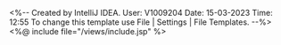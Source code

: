 <%--
  Created by IntelliJ IDEA.
  User: V1009204
  Date: 15-03-2023
  Time: 12:55
  To change this template use File | Settings | File Templates.
--%>
<%@ include file="/views/include.jsp" %>
<!DOCTYPE html>
<html>
<head>
    <script type="text/javascript">

        function onload() {
            var displayMessage = '${displayMessage}';
            console.log(displayMessage);
            if (displayMessage) {
                $('#submitModal .modal-body').text(displayMessage);
                $('#submitModal').modal('show');
                $('#submitModal').modal({
                    backdrop: 'static',
                    keyboard: false,
                    modal: true
                });
            }

            var displayMessage1 = '${displayMessage1}';
            console.log(displayMessage1);
            if (displayMessage1) {
                $('#errorModal .modal-body').text(displayMessage1);
                $('#errorModal').modal('show');
                $('#errorModal').modal({
                    backdrop: 'static',
                    keyboard: false,
                    modal: true
                });
            }
        }


        $(document).ready(function () {
            $('.recordSelector').on('click',function () {
                if($('.recordSelector:checked').length==$('.recordSelector').length){
                    $('#selAll').prop('checked',true);
                }
                else{
                    $('#selAll').prop('checked',false);
                }
            });

            $('.recordSelectorAll').on('click',function () {
                if($('.recordSelectorAll:checked').length==1){
                    $('.recordSelector').prop('checked',true);
                    document.getElementById("approve").disabled = false;
                    document.getElementById("reject").disabled = false;
                }
                else{
                    $('.recordSelector').prop('checked',false);
                    document.getElementById("approve").disabled = true;
                    document.getElementById("reject").disabled = true;
                }
            });

            $('.recordSelector').on('click',function () {
                if($('.recordSelector:checked').length<1){
                    document.getElementById("approve").disabled = true;
                    document.getElementById("reject").disabled = true;
                }
                else{
                    document.getElementById("approve").disabled = false;
                    document.getElementById("reject").disabled = false;
                }
            });



            $(function () {
                $('#auditReq').DataTable({
                    "paging": false,
                    "lengthChange": false,
                    "searching": false,
                    "ordering": false,
                    "info": false,
                    scrollY: 580,
                    "autoWidth": false
                });
            });
        });

        function reload() {
            window.location.replace("../FRTChecker/FRTAuditStatusReq");
        }

        function approve() {
            $("#frtAuditStatusReq").submit();
            document.getElementById("divMsg").hidden = false;
        }


        function reject(){
            $('#frtAuditStatusReq').attr('action', "../FRTChecker/getrejected").submit();
            document.getElementById("divMsg").hidden = false;
        }
    </script>
</head>
<body class="hold-transition skin-blue sidebar-mini" onload="onload();">
<div class="wrapper">
    <div class="content-wrapper">
        <section class="content-header">
            <h1>Audit Status Change Requests</h1>
        </section>
        <div class="content">
            <div class="row">
                <div class="col-xs-12">
                    <div class="box box-primary box-solid">
                        <div class="box-body">
                            <div class="box-header">
                                <div class="row" style="margin-bottom: 10px">
                                    <div class="col-lg-4"></div>
                                    <div class="col-lg-4">
                                        <div class="col-lg-2"></div>
                                        <div class="col-lg-10">
                                            <button type="button" value="submit" class="btn btn-success" style="margin-left: 64px; width: 80px;" id="approve" onclick="approve();" disabled>Approve</button>
                                            <button type="button" value="reject" class="btn btn-danger" style="margin-left: 10px; width: 80px;" id="reject" onclick="reject();" disabled>Reject</button>
                                        </div>
                                    </div>
                                    <div class="col-lg-4"></div>
                                </div>
                                <div class="col-md-12">
                                    <form:form action="getapproved" method="POST" id="frtAuditStatusReq">
                                        <table id="auditReq" class="dataTable">
                                            <thead>
                                            <tr style="background-color: #b9def0; height: 40px">
                                                <th style="width: 50px;text-align: center ">
                                                    <input type="checkbox" name="selRadioAll" style="margin-top: 14px;" class="recordSelectorAll" id="selAll"/>
                                                    Select All
                                                </th>
                                                <th style="width: 120px;text-align: center ">Req ID</th>
                                                <th style="text-align: center">Branch</th>
                                                <th style="text-align: center">Branch Name</th>
                                                <th style="width: 150px; text-align: center">Existing Status</th>
                                                <th style="width: 200px; text-align: center">New Requested Status</th>
                                                <th style="text-align: center">Requested Status</th>
                                                <th style="text-align: center">Requested By</th>
                                            </tr>
                                            </thead>
                                            <tbody>
                                            <c:if test="${count!=0}">
                                                <c:forEach items="${list}" var="FRTAuditStatusReq" varStatus="reportStatus">
                                                    <tr>
                                                        <input type="hidden" readonly="true" id="roCode<c:out value='${reportStatus.count}'></c:out>"
                                                               value='<c:out value='${FRTAuditStatusReq.roCode}'></c:out>' name="roCode"/>
                                                        <input type="hidden" readonly="true" id="circle_code<c:out value='${reportStatus.count}'></c:out>"
                                                               value='<c:out value='${FRTAuditStatusReq.circle_code}'></c:out>' name="circle_code"/>
                                                        <td style="text-align: center;">
                                                            <input type="checkbox" name="selRadio" class="recordSelector"
                                                                   value='<c:out value="${FRTAuditStatusReq.as_id}"></c:out>~<c:out value='${FRTAuditStatusReq.branchCode}'></c:out>~<c:out value='${FRTAuditStatusReq.beforeSts}'></c:out>~<c:out value='${FRTAuditStatusReq.afterSts}'></c:out>~<c:out value='${FRTAuditStatusReq.roCode}'></c:out>~<c:out value='${FRTAuditStatusReq.circle_code}'></c:out>~<c:out value='${FRTAuditStatusReq.as_rt_id}'></c:out>'
                                                                   id="selRadio<c:out value='${reportStatus.count}'></c:out>"/>
                                                        </td>
                                                        <td style="text-align: center;">
                                                            <input type="hidden" readonly="true" id="req_Id<c:out value='${reportStatus.count}'></c:out>" name="req_Id"  readonly="true"
                                                                   value='<c:out value="${FRTAuditStatusReq.as_id}"></c:out>'/>
                                                            <c:out value="${FRTAuditStatusReq.as_rt_id}-${FRTAuditStatusReq.as_id}"></c:out>
                                                        </td>
                                                        <td style="text-align: center;">
                                                            <input type="hidden" readonly="true" id="branchCode<c:out value='${reportStatus.count}'></c:out>"
                                                                   value='<c:out value='${FRTAuditStatusReq.branchCode}'></c:out>' name="branchCode"/>
                                                            <c:out value='${FRTAuditStatusReq.branchCode}'></c:out>
                                                        </td>
                                                        <td style="text-align: center;">
                                                            <input type="hidden" readonly="true" id="branchName<c:out value='${reportStatus.count}'></c:out>"
                                                                   value='<c:out value='${FRTAuditStatusReq.branchName}'></c:out>'/>
                                                            <c:out value='${FRTAuditStatusReq.branchName}'></c:out>
                                                        </td>
                                                        <td style="text-align: center;">
                                                            <input type="hidden" readonly="true" id="beforeSts<c:out value='${reportStatus.count}'></c:out>"
                                                                   value='<c:out value='${FRTAuditStatusReq.beforeSts}'></c:out>' name="beforeSts"/>
                                                            <c:out value='${FRTAuditStatusReq.beforeSts}'></c:out>
                                                        </td>
                                                        <td style="text-align: center;">
                                                            <input type="hidden" readonly="true" id="afterSts<c:out value='${reportStatus.count}'></c:out>"
                                                                   value='<c:out value='${FRTAuditStatusReq.afterSts}'></c:out>' name="afterSts"/>
                                                            <c:out value='${FRTAuditStatusReq.afterSts}'></c:out>
                                                        </td>
                                                        <td style="text-align: center;">
                                                            <input type="hidden" readonly="true" style="border-style: hidden"
                                                                   id="reqSts<c:out value='${reportStatus.count}'></c:out>"
                                                                   value='<c:out value='${FRTAuditStatusReq.reqSts}'></c:out>'/>
                                                            <c:out value='${FRTAuditStatusReq.reqSts}'></c:out>
                                                        </td>
                                                        <td style="text-align: center;">
                                                            <input type="hidden" readonly="true" id="reqOn<c:out value='${reportStatus.count}'></c:out>"
                                                                   value='<c:out value='${FRTAuditStatusReq.reqOn}'></c:out>'/>
                                                            <c:out value='${FRTAuditStatusReq.reqOn}'></c:out>
                                                        </td>
                                                    </tr>
                                                </c:forEach>
                                            </c:if>
                                            </tbody>
                                        </table>
                                    </form:form>
                                </div>
                            </div>
                        </div>
                        <div class="overlay" id="divMsg" hidden>
                            <i class="fa fa-spinner fa-spin" style="color: #9a0200"></i>
                        </div>
                    </div>
                </div>
            </div>
        </div>
    </div>

    <div class="example-modal">
        <div class="modal fade" id="errorModal">
            <div class="modal-dialog">
                <div class="modal-content">
                    <div class="modal-header bg-info">
                        <h4 class="modal-title"><b>Attention</b></h4>
                    </div>
                    <div class="modal-body">
                    </div>
                    <div class="modal-footer">
                        <button type="button" class="btn btn-info" data-dismiss="modal">Close</button>
                    </div>
                </div>
            </div>
        </div>
    </div>
</div>
<div class="example-modal">
    <div class="modal fade" id="submitModal">
        <div class="modal-dialog">
            <div class="modal-content">
                <div class="modal-header bg-success">
                    <h4 class="modal-title" style="color: green;">Success</h4>
                </div>
                <div class="modal-body">
                </div>
                <div class="modal-footer">
                    <button type="button" class="btn btn-success" data-dismiss="modal" onclick="reload();">Close</button>
                </div>
            </div>
        </div>
    </div>
</div>
</div>
</body>
</html>


